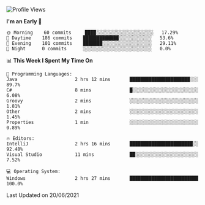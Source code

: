 <!--START_SECTION:waka-->
![Profile Views](http://img.shields.io/badge/Profile%20Views-1-blue)

**I'm an Early 🐤** 

```text
🌞 Morning    60 commits     ████░░░░░░░░░░░░░░░░░░░░░   17.29% 
🌆 Daytime    186 commits    █████████████░░░░░░░░░░░░   53.6% 
🌃 Evening    101 commits    ███████░░░░░░░░░░░░░░░░░░   29.11% 
🌙 Night      0 commits      ░░░░░░░░░░░░░░░░░░░░░░░░░   0.0%

```


📊 **This Week I Spent My Time On** 

```text
💬 Programming Languages: 
Java                     2 hrs 12 mins       ██████████████████████░░░   89.7% 
C#                       8 mins              █░░░░░░░░░░░░░░░░░░░░░░░░   6.08% 
Groovy                   2 mins              ░░░░░░░░░░░░░░░░░░░░░░░░░   1.81% 
Other                    2 mins              ░░░░░░░░░░░░░░░░░░░░░░░░░   1.45% 
Properties               1 min               ░░░░░░░░░░░░░░░░░░░░░░░░░   0.89%

🔥 Editors: 
IntelliJ                 2 hrs 16 mins       ███████████████████████░░   92.48% 
Visual Studio            11 mins             ██░░░░░░░░░░░░░░░░░░░░░░░   7.52%

💻 Operating System: 
Windows                  2 hrs 27 mins       █████████████████████████   100.0%

```


 Last Updated on 20/06/2021
<!--END_SECTION:waka-->
